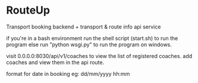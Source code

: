 # RouteUp
Transport booking backend + transport & route info api service

if you're in a bash environment run the shell script (start.sh) to run the program
else run "python wsgi.py" to run the program on windows.

visit 0.0.0.0:8030/api/v1/coaches to view the list of registered coaches.
add coaches and view them in the api route.

format for date in booking eg: dd/mm/yyyy hh:mm
